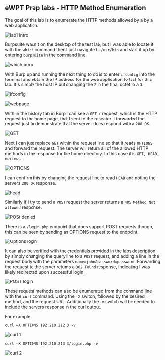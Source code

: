 ## **eWPT Prep labs - HTTP Method Enumeration**

The goal of this lab is to enumerate the HTTP methods allowed by a by a web application. 

![lab1 intro](/docs/assets/images/ewpt/labs/httpmethodenum/01.png)

Burpsuite wasn't on the desktop of the test lab, but I was able to locate it with the `which` command then I just navigate to `/usr/bin` and start it up by entering `burpsuite` in the command line. 

![which burp](/docs/assets/images/ewpt/labs/httpmethodenum/02.png)

With Burp up and running the next thing to do is to enter `ifconfig` into the terminal and obtain the IP address for the web application to test for this lab. It's simply the host IP but changing the `2` in the final octet to a `3`. 

![ifconfig](/docs/assets/images/ewpt/labs/httpmethodenum/03.png)

![webpage](/docs/assets/images/ewpt/labs/httpmethodenum/04.png)

With in the history tab in Burp I can see a `GET /` request, which is the HTTP request to the home page, that I sent to the repeater. I forwarded the request just to demonstrate that the server does respond with a `200 OK`. 

![GET](/docs/assets/images/ewpt/labs/httpmethodenum/05.png)

Next I can just replace `GET` within the request line so that it reads `OPTIONS` and forward the request. The server will return all of the allowed HTTP methods in the response for the home directory. In this case it is `GET, HEAD, OPTIONS`.  

![OPTIONS](/docs/assets/images/ewpt/labs/httpmethodenum/06.png)

I can confirm this by changing the request line to read `HEAD` and noting the servers `200 OK` response. 

![head](/docs/assets/images/ewpt/labs/httpmethodenum/07.png)

Similarly if I try to send a `POST` request the server returns a `405 Method Not allowed` response.  

![POSt denied](/docs/assets/images/ewpt/labs/httpmethodenum/08.png)

There is a `/login.php` endpoint that does support POST requests though, this can be seen by sending an OPTIONS request to the endpoint. 

![Options login](/docs/assets/images/ewpt/labs/httpmethodenum/09.png)

It can also be verified with the credentials provided in the labs description by simply changing the query line to a `POST` request, and adding a line in the request body with the parameters `name=john&password=password`. Forwarding the request to the server returns a `302 Found` response, indicating I was likely redirected upon successful login. 

![POST login](/docs/assets/images/ewpt/labs/httpmethodenum/10.png)

These request methods can also be enumerated from the command line with the `curl` command. Using the `-X` switch, followed by the desired method, and the request URL. Additionally the `-v` switch will be needed to include the servers response in the curl output. 

For example: 

`curl –X OPTIONS 192.210.212.3 -v` 

![curl 1](/docs/assets/images/ewpt/labs/httpmethodenum/11.png)

`curl –X OPTIONS 192.210.213.3/login.php -v` 

![curl 2](/docs/assets/images/ewpt/labs/httpmethodenum/12.png)
